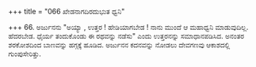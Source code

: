 +++
title = "066 ಖೇಡನಾಗದಿರದುಭುತ ಧ್ವನಿ"

+++
66. ಅರ್ಜುನನು "ಅಯ್ಯಾ , ಉತ್ತರ ! ಹೇಡಿಯಾಗಬೇಡ ! ನಾನು ಮುಂದೆ ಆ ಮಹಾಧ್ವನಿ ಮಾಡುವುದಿಲ್ಲ. ಹೆದರಬೇಡ. ಧೈರ್ಯ ತಂದುಕೊಂಡು ಈ ರಥವನ್ನು ನಡೆಸು" ಎಂದು ಉತ್ತರನನ್ನು ಸಮಾಧಾನಪಡಿಸಿದ. ಅನಂತರ ಶರಕೋಶದಿಂದ ಬಾಣವನ್ನು ಹಗ್ಗಕ್ಕೆ ಹೂಡಿದ. ಅರ್ಜುನನ ಕದನವನ್ನು ನೋಡಲು ದೇವಗಣವು ಆಕಾಶದಲ್ಲಿ ಗುಂಪುಸೇರಿತ್ತು.